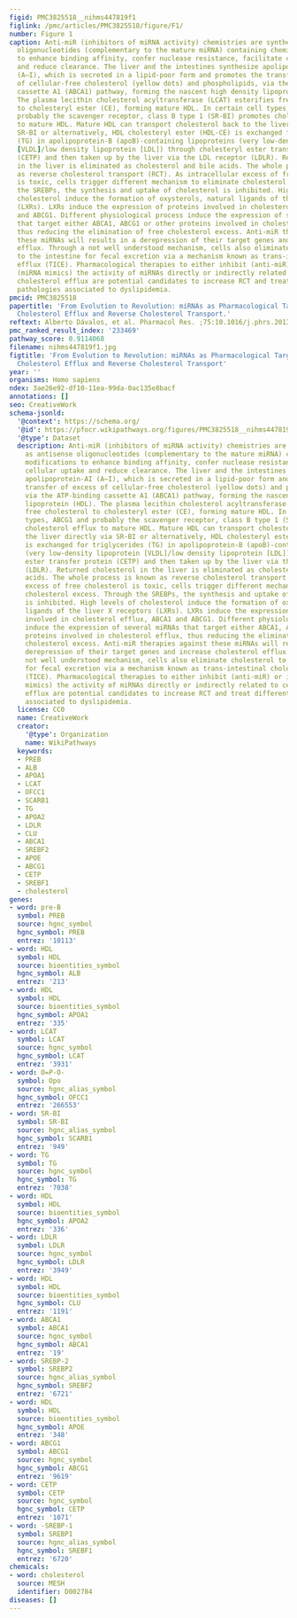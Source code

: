 ```yaml
---
figid: PMC3825518__nihms447819f1
figlink: /pmc/articles/PMC3825518/figure/F1/
number: Figure 1
caption: Anti-miR (inhibitors of miRNA activity) chemistries are synthesized as antisense
  oligonucleotides (complementary to the mature miRNA) containing chemical modifications
  to enhance binding affinity, confer nuclease resistance, facilitate cellular uptake
  and reduce clearance. The liver and the intestines synthesize apolipoprotein-AI
  (A–I), which is secreted in a lipid-poor form and promotes the transfer of excess
  of cellular-free cholesterol (yellow dots) and phospholipids, via the ATP-binding
  cassette A1 (ABCA1) pathway, forming the nascent high density lipoprotein (HDL).
  The plasma lecithin cholesterol acyltransferase (LCAT) esterifies free cholesterol
  to cholesteryl ester (CE), forming mature HDL. In certain cell types, ABCG1 and
  probably the scavenger receptor, class B type 1 (SR-BI) promotes cholesterol efflux
  to mature HDL. Mature HDL can transport cholesterol back to the liver directly via
  SR-BI or alternatively, HDL cholesteryl ester (HDL-CE) is exchanged for triglycerides
  (TG) in apolipoprotein-B (apoB)-containing lipoproteins (very low-density lipoprotein
  [VLDL]/low density lipoprotein [LDL]) through cholesteryl ester transfer protein
  (CETP) and then taken up by the liver via the LDL receptor (LDLR). Returned cholesterol
  in the liver is eliminated as cholesterol and bile acids. The whole process is known
  as reverse cholesterol transport (RCT). As intracellular excess of free cholesterol
  is toxic, cells trigger different mechanism to eliminate cholesterol excess. Through
  the SREBPs, the synthesis and uptake of cholesterol is inhibited. High levels of
  cholesterol induce the formation of oxysterols, natural ligands of the liver X receptors
  (LXRs). LXRs induce the expression of proteins involved in cholesterol efflux, ABCA1
  and ABCG1. Different physiological process induce the expression of several miRNAs
  that target either ABCA1, ABCG1 or other proteins involved in cholesterol efflux,
  thus reducing the elimination of free cholesterol excess. Anti-miR therapies against
  these miRNAs will results in a derepression of their target genes and increase cholesterol
  efflux. Through a not well understood mechanism, cells also eliminate cholesterol
  to the intestine for fecal excretion via a mechanism known as trans-intestinal cholesterol
  efflux (TICE). Pharmacological therapies to either inhibit (anti-miR) or increase
  (miRNA mimics) the activity of miRNAs directly or indirectly related to cellular
  cholesterol efflux are potential candidates to increase RCT and treat different
  pathologies associated to dyslipidemia.
pmcid: PMC3825518
papertitle: 'From Evolution to Revolution: miRNAs as Pharmacological Targets for Modulating
  Cholesterol Efflux and Reverse Cholesterol Transport.'
reftext: Alberto Dávalos, et al. Pharmacol Res. ;75:10.1016/j.phrs.2013.02.005.
pmc_ranked_result_index: '233469'
pathway_score: 0.9114068
filename: nihms447819f1.jpg
figtitle: 'From Evolution to Revolution: miRNAs as Pharmacological Targets for Modulating
  Cholesterol Efflux and Reverse Cholesterol Transport'
year: ''
organisms: Homo sapiens
ndex: 3ae26e92-df10-11ea-99da-0ac135e8bacf
annotations: []
seo: CreativeWork
schema-jsonld:
  '@context': https://schema.org/
  '@id': https://pfocr.wikipathways.org/figures/PMC3825518__nihms447819f1.html
  '@type': Dataset
  description: Anti-miR (inhibitors of miRNA activity) chemistries are synthesized
    as antisense oligonucleotides (complementary to the mature miRNA) containing chemical
    modifications to enhance binding affinity, confer nuclease resistance, facilitate
    cellular uptake and reduce clearance. The liver and the intestines synthesize
    apolipoprotein-AI (A–I), which is secreted in a lipid-poor form and promotes the
    transfer of excess of cellular-free cholesterol (yellow dots) and phospholipids,
    via the ATP-binding cassette A1 (ABCA1) pathway, forming the nascent high density
    lipoprotein (HDL). The plasma lecithin cholesterol acyltransferase (LCAT) esterifies
    free cholesterol to cholesteryl ester (CE), forming mature HDL. In certain cell
    types, ABCG1 and probably the scavenger receptor, class B type 1 (SR-BI) promotes
    cholesterol efflux to mature HDL. Mature HDL can transport cholesterol back to
    the liver directly via SR-BI or alternatively, HDL cholesteryl ester (HDL-CE)
    is exchanged for triglycerides (TG) in apolipoprotein-B (apoB)-containing lipoproteins
    (very low-density lipoprotein [VLDL]/low density lipoprotein [LDL]) through cholesteryl
    ester transfer protein (CETP) and then taken up by the liver via the LDL receptor
    (LDLR). Returned cholesterol in the liver is eliminated as cholesterol and bile
    acids. The whole process is known as reverse cholesterol transport (RCT). As intracellular
    excess of free cholesterol is toxic, cells trigger different mechanism to eliminate
    cholesterol excess. Through the SREBPs, the synthesis and uptake of cholesterol
    is inhibited. High levels of cholesterol induce the formation of oxysterols, natural
    ligands of the liver X receptors (LXRs). LXRs induce the expression of proteins
    involved in cholesterol efflux, ABCA1 and ABCG1. Different physiological process
    induce the expression of several miRNAs that target either ABCA1, ABCG1 or other
    proteins involved in cholesterol efflux, thus reducing the elimination of free
    cholesterol excess. Anti-miR therapies against these miRNAs will results in a
    derepression of their target genes and increase cholesterol efflux. Through a
    not well understood mechanism, cells also eliminate cholesterol to the intestine
    for fecal excretion via a mechanism known as trans-intestinal cholesterol efflux
    (TICE). Pharmacological therapies to either inhibit (anti-miR) or increase (miRNA
    mimics) the activity of miRNAs directly or indirectly related to cellular cholesterol
    efflux are potential candidates to increase RCT and treat different pathologies
    associated to dyslipidemia.
  license: CC0
  name: CreativeWork
  creator:
    '@type': Organization
    name: WikiPathways
  keywords:
  - PREB
  - ALB
  - APOA1
  - LCAT
  - OFCC1
  - SCARB1
  - TG
  - APOA2
  - LDLR
  - CLU
  - ABCA1
  - SREBF2
  - APOE
  - ABCG1
  - CETP
  - SREBF1
  - cholesterol
genes:
- word: pre-B
  symbol: PREB
  source: hgnc_symbol
  hgnc_symbol: PREB
  entrez: '10113'
- word: HDL
  symbol: HDL
  source: bioentities_symbol
  hgnc_symbol: ALB
  entrez: '213'
- word: HDL
  symbol: HDL
  source: bioentities_symbol
  hgnc_symbol: APOA1
  entrez: '335'
- word: LCAT
  symbol: LCAT
  source: hgnc_symbol
  hgnc_symbol: LCAT
  entrez: '3931'
- word: O=P-O-
  symbol: Opo
  source: hgnc_alias_symbol
  hgnc_symbol: OFCC1
  entrez: '266553'
- word: SR-BI
  symbol: SR-BI
  source: hgnc_alias_symbol
  hgnc_symbol: SCARB1
  entrez: '949'
- word: TG
  symbol: TG
  source: hgnc_symbol
  hgnc_symbol: TG
  entrez: '7038'
- word: HDL
  symbol: HDL
  source: bioentities_symbol
  hgnc_symbol: APOA2
  entrez: '336'
- word: LDLR
  symbol: LDLR
  source: hgnc_symbol
  hgnc_symbol: LDLR
  entrez: '3949'
- word: HDL
  symbol: HDL
  source: bioentities_symbol
  hgnc_symbol: CLU
  entrez: '1191'
- word: ABCA1
  symbol: ABCA1
  source: hgnc_symbol
  hgnc_symbol: ABCA1
  entrez: '19'
- word: SREBP-2
  symbol: SREBP2
  source: hgnc_alias_symbol
  hgnc_symbol: SREBF2
  entrez: '6721'
- word: HDL
  symbol: HDL
  source: bioentities_symbol
  hgnc_symbol: APOE
  entrez: '348'
- word: ABCG1
  symbol: ABCG1
  source: hgnc_symbol
  hgnc_symbol: ABCG1
  entrez: '9619'
- word: CETP
  symbol: CETP
  source: hgnc_symbol
  hgnc_symbol: CETP
  entrez: '1071'
- word: -SREBP-1
  symbol: SREBP1
  source: hgnc_alias_symbol
  hgnc_symbol: SREBF1
  entrez: '6720'
chemicals:
- word: cholesterol
  source: MESH
  identifier: D002784
diseases: []
---
```

